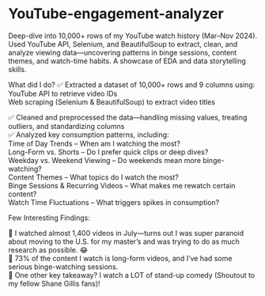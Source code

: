 # YouTube-engagement-analyzer
Deep-dive into 10,000+ rows of my YouTube watch history (Mar–Nov 2024). Used YouTube API, Selenium, and BeautifulSoup to extract, clean, and analyze viewing data—uncovering patterns in binge sessions, content themes, and watch-time habits. A showcase of EDA and data storytelling skills.

What did I do?
✅ Extracted a dataset of 10,000+ rows and 9 columns using:<br>
YouTube API to retrieve video IDs<br>
Web scraping (Selenium & BeautifulSoup) to extract video titles<br>

 ✅ Cleaned and preprocessed the data—handling missing values, treating outliers, and standardizing columns<br>
 ✅ Analyzed key consumption patterns, including:<br>
Time of Day Trends – When am I watching the most?<br>
Long-Form vs. Shorts – Do I prefer quick clips or deep dives?<br>
Weekday vs. Weekend Viewing – Do weekends mean more binge-watching?<br>
Content Themes – What topics do I watch the most?<br>
Binge Sessions & Recurring Videos – What makes me rewatch certain content?<br>
Watch Time Fluctuations – What triggers spikes in consumption?<br>

Few Interesting Findings:<br>

📌 I watched almost 1,400 videos in July—turns out I was super paranoid about moving to the U.S. for my master’s and was trying to do as much research as possible. 😂<br>
📌 73% of the content I watch is long-form videos, and I’ve had some serious binge-watching sessions.<br>
📌 One other key takeaway? I watch a LOT of stand-up comedy (Shoutout to my fellow Shane Gillis fans)!
